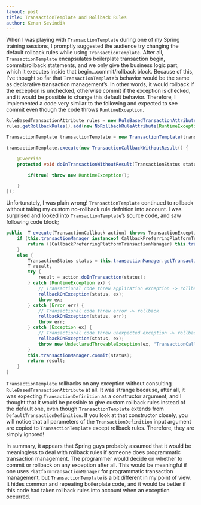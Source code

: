 ```yaml
---
layout: post
title: TransactionTemplate and Rollback Rules
author: Kenan Sevindik
---
```


When I was playing with `TransactionTemplate` during one of my Spring training sessions, I promptly suggested the 
audience try changing the default rollback rules while using `TransactionTemplate`. After all, `TransactionTemplate` 
encapsulates boilerplate transaction begin, commit/rollback statements, and we only give the business logic part, which 
it executes inside that begin…commit/rollback block. Because of this, I’ve thought so far that `TransactionTemplate`’s 
behavior would be the same as declarative transaction management’s. In other words, it would rollback if the exception 
is unchecked, otherwise commit if the exception is checked, and it would be possible to change this default behavior. 
Therefore, I implemented a code very similar to the following and expected to see commit even though the code throws 
`RuntimeException`.

```java
RuleBasedTransactionAttribute rules = new RuleBasedTransactionAttribute();
rules.getRollbackRules().add(new NoRollbackRuleAttribute(RuntimeException.class));

TransactionTemplate transactionTemplate = new TransactionTemplate(transactionManager,rules);

transactionTemplate.execute(new TransactionCallbackWithoutResult() {

    @Override
    protected void doInTransactionWithoutResult(TransactionStatus status) {

        if(true) throw new RuntimeException();

    }
});
```

Unfortunately, I was plain wrong! `TransactionTemplate` continued to rollback without taking my custom no-rollback rule 
defnition into account. I was surprised and looked into `TransactionTemplate`’s source code, and saw following code block;

```java
public  T execute(TransactionCallback action) throws TransactionException {
    if (this.transactionManager instanceof CallbackPreferringPlatformTransactionManager) {
        return ((CallbackPreferringPlatformTransactionManager) this.transactionManager).execute(this, action);
    }
    else {
        TransactionStatus status = this.transactionManager.getTransaction(this);
        T result;
        try {
            result = action.doInTransaction(status);
        } catch (RuntimeException ex) {
            // Transactional code threw application exception -> rollback
            rollbackOnException(status, ex);
            throw ex;
        } catch (Error err) {
            // Transactional code threw error -> rollback
            rollbackOnException(status, err);
            throw err;
        } catch (Exception ex) {
            // Transactional code threw unexpected exception -> rollback
            rollbackOnException(status, ex);
            throw new UndeclaredThrowableException(ex, "TransactionCallback threw undeclared checked exception");
        }
        this.transactionManager.commit(status);
        return result;
    }
}
```

`TransactionTemplate` rollbacks on any exception without consulting `RuleBasedTransactionAttribute` at all. It was 
strange because, after all, it was expecting `TransactionDefinition` as a constructor argument, and I thought that it 
would be possible to give custom rollback rules instead of the default one, even though `TransactionTemplate` extends 
from `DefaultTransactionDefinition`. If you look at that constructor closely, you will notice that all parameters of the 
`TransactionDefinition` input argument are copied to `TransactionTemplate` except rollback rules. Therefore, they are 
simply ignored!

In summary, it appears that Spring guys probably assumed that it would be meaningless to deal with rollback rules if 
someone does programmatic transaction management. The programmer would decide on whether to commit or rollback on any 
exception after all. This would be meaningful if one uses `PlatformTransactionManager` for programmatic transaction 
management, but `TransactionTemplate` is a bit different in my point of view. It hides common and repeating boilerplate 
code, and it would be better if this code had taken rollback rules into account when an exception occurred.
